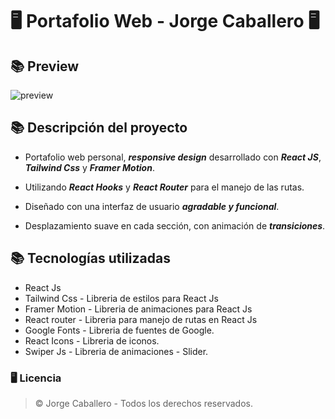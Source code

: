 # 🖥️ Portafolio Web - Jorge Caballero 🖥️

## 📚 Preview
![preview](./src/assets/)

## 📚 Descripción del proyecto
- Portafolio web personal, ***responsive design*** desarrollado con ***React JS***, ***Tailwind Css*** y ***Framer Motion***.

- Utilizando ***React Hooks*** y ***React Router*** para el manejo de las rutas.

- Diseñado con una interfaz de usuario ***agradable y funcional***.

- Desplazamiento suave en cada sección, con animación de ***transiciones***.

## 📚 Tecnologías utilizadas
- React Js
- Tailwind Css - Libreria de estilos para React Js
- Framer Motion - Libreria de animaciones para React Js
- React router - Libreria para manejo de rutas en React Js
- Google Fonts - Libreria de fuentes de Google.
- React Icons - Libreria de iconos.
- Swiper Js - Libreria de animaciones - Slider. 

### 🖥️ Licencia
>&copy; Jorge Caballero - Todos los derechos reservados.